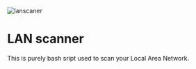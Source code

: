 





![lanscaner](https://user-images.githubusercontent.com/85269952/123277066-c5674700-d4d3-11eb-9365-8c15a6039918.png)
# LAN scanner
This is purely bash sript used to scan your Local Area Network.   

